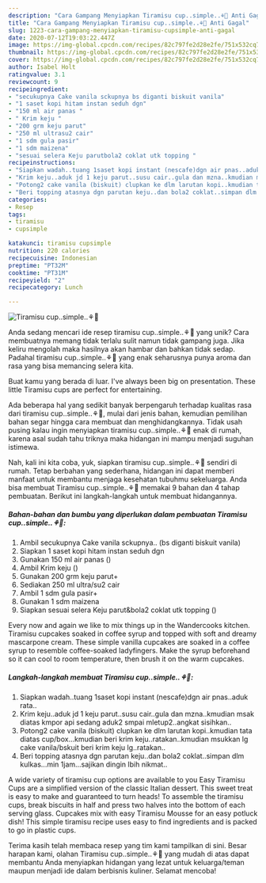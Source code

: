 ```yaml
---
description: "Cara Gampang Menyiapkan Tiramisu cup..simple..⚘👧 Anti Gagal"
title: "Cara Gampang Menyiapkan Tiramisu cup..simple..⚘👧 Anti Gagal"
slug: 1223-cara-gampang-menyiapkan-tiramisu-cupsimple-anti-gagal
date: 2020-07-12T19:03:22.447Z
image: https://img-global.cpcdn.com/recipes/82c797fe2d28e2fe/751x532cq70/tiramisu-cupsimple⚘👧-foto-resep-utama.jpg
thumbnail: https://img-global.cpcdn.com/recipes/82c797fe2d28e2fe/751x532cq70/tiramisu-cupsimple⚘👧-foto-resep-utama.jpg
cover: https://img-global.cpcdn.com/recipes/82c797fe2d28e2fe/751x532cq70/tiramisu-cupsimple⚘👧-foto-resep-utama.jpg
author: Isabel Holt
ratingvalue: 3.1
reviewcount: 9
recipeingredient:
- "secukupnya Cake vanila sckupnya bs diganti biskuit vanila"
- "1 saset kopi hitam instan seduh dgn"
- "150 ml air panas "
- " Krim keju "
- "200 grm keju parut"
- "250 ml ultrasu2 cair"
- "1 sdm gula pasir"
- "1 sdm maizena"
- "sesuai selera Keju parutbola2 coklat utk topping "
recipeinstructions:
- "Siapkan wadah..tuang 1saset kopi instant (nescafe)dgn air pnas..aduk rata.."
- "Krim keju..aduk jd 1 keju parut..susu cair..gula dan mzna..kmudian msak diatas kmpor api sedang aduk2 smpai mletup2..angkat sisihkan.."
- "Potong2 cake vanila (biskuit) clupkan ke dlm larutan kopi..kmudian tata diatas cup/box...kmudian beri krim keju..ratakan..kmudian msukkan lg cake vanila/bskuit beri krim keju lg..ratakan.."
- "Beri topping atasnya dgn parutan keju..dan bola2 coklat..simpan dlm kulkas...min 1jam...sajikan dingin lbih nikmat.."
categories:
- Resep
tags:
- tiramisu
- cupsimple

katakunci: tiramisu cupsimple 
nutrition: 220 calories
recipecuisine: Indonesian
preptime: "PT32M"
cooktime: "PT31M"
recipeyield: "2"
recipecategory: Lunch

---
```



![Tiramisu cup..simple..⚘👧](https://img-global.cpcdn.com/recipes/82c797fe2d28e2fe/751x532cq70/tiramisu-cupsimple⚘👧-foto-resep-utama.jpg)

Anda sedang mencari ide resep tiramisu cup..simple..⚘👧 yang unik? Cara membuatnya memang tidak terlalu sulit namun tidak gampang juga. Jika keliru mengolah maka hasilnya akan hambar dan bahkan tidak sedap. Padahal tiramisu cup..simple..⚘👧 yang enak seharusnya punya aroma dan rasa yang bisa memancing selera kita.

Buat kamu yang berada di luar. I&#39;ve always been big on presentation. These little Tiramisu cups are perfect for entertaining.

Ada beberapa hal yang sedikit banyak berpengaruh terhadap kualitas rasa dari tiramisu cup..simple..⚘👧, mulai dari jenis bahan, kemudian pemilihan bahan segar hingga cara membuat dan menghidangkannya. Tidak usah pusing kalau ingin menyiapkan tiramisu cup..simple..⚘👧 enak di rumah, karena asal sudah tahu triknya maka hidangan ini mampu menjadi suguhan istimewa.


Nah, kali ini kita coba, yuk, siapkan tiramisu cup..simple..⚘👧 sendiri di rumah. Tetap berbahan yang sederhana, hidangan ini dapat memberi manfaat untuk membantu menjaga kesehatan tubuhmu sekeluarga. Anda bisa membuat Tiramisu cup..simple..⚘👧 memakai 9 bahan dan 4 tahap pembuatan. Berikut ini langkah-langkah untuk membuat hidangannya.

<!--inarticleads1-->

##### Bahan-bahan dan bumbu yang diperlukan dalam pembuatan Tiramisu cup..simple..⚘👧:

1. Ambil secukupnya Cake vanila sckupnya.. (bs diganti biskuit vanila)
1. Siapkan 1 saset kopi hitam instan seduh dgn
1. Gunakan 150 ml air panas ()
1. Ambil  Krim keju ()
1. Gunakan 200 grm keju parut+
1. Sediakan 250 ml ultra/su2 cair
1. Ambil 1 sdm gula pasir+
1. Gunakan 1 sdm maizena
1. Siapkan sesuai selera Keju parut&amp;bola2 coklat utk topping ()


Every now and again we like to mix things up in the Wandercooks kitchen. Tiramisu cupcakes soaked in coffee syrup and topped with soft and dreamy mascarpone cream. These simple vanilla cupcakes are soaked in a coffee syrup to resemble coffee-soaked ladyfingers. Make the syrup beforehand so it can cool to room temperature, then brush it on the warm cupcakes. 

<!--inarticleads2-->

##### Langkah-langkah membuat Tiramisu cup..simple..⚘👧:

1. Siapkan wadah..tuang 1saset kopi instant (nescafe)dgn air pnas..aduk rata..
1. Krim keju..aduk jd 1 keju parut..susu cair..gula dan mzna..kmudian msak diatas kmpor api sedang aduk2 smpai mletup2..angkat sisihkan..
1. Potong2 cake vanila (biskuit) clupkan ke dlm larutan kopi..kmudian tata diatas cup/box...kmudian beri krim keju..ratakan..kmudian msukkan lg cake vanila/bskuit beri krim keju lg..ratakan..
1. Beri topping atasnya dgn parutan keju..dan bola2 coklat..simpan dlm kulkas...min 1jam...sajikan dingin lbih nikmat..


A wide variety of tiramisu cup options are available to you Easy Tiramisu Cups are a simplified version of the classic Italian dessert. This sweet treat is easy to make and guaranteed to turn heads! To assemble the tiramisu cups, break biscuits in half and press two halves into the bottom of each serving glass. Cupcakes mix with easy Tiramisu Mousse for an easy potluck dish! This simple tiramisu recipe uses easy to find ingredients and is packed to go in plastic cups. 

Terima kasih telah membaca resep yang tim kami tampilkan di sini. Besar harapan kami, olahan Tiramisu cup..simple..⚘👧 yang mudah di atas dapat membantu Anda menyiapkan hidangan yang lezat untuk keluarga/teman maupun menjadi ide dalam berbisnis kuliner. Selamat mencoba!
